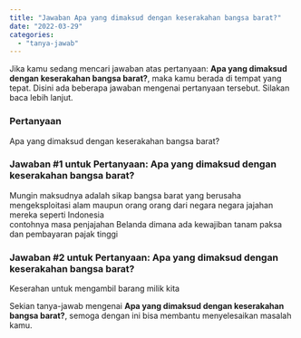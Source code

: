 ```yaml
---
title: "Jawaban Apa yang dimaksud dengan keserakahan bangsa barat?"
date: "2022-03-29"
categories: 
  - "tanya-jawab"
---
```


Jika kamu sedang mencari jawaban atas pertanyaan: **Apa yang dimaksud dengan keserakahan bangsa barat?**, maka kamu berada di tempat yang tepat. Disini ada beberapa jawaban mengenai pertanyaan tersebut. Silakan baca lebih lanjut.

### Pertanyaan

Apa yang dimaksud dengan keserakahan bangsa barat?

### Jawaban #1 untuk Pertanyaan: Apa yang dimaksud dengan keserakahan bangsa barat?

Mungin maksudnya adalah sikap bangsa barat yang berusaha mengeksploitasi alam maupun orang orang dari negara negara jajahan mereka seperti Indonesia  
contohnya masa penjajahan Belanda dimana ada kewajiban tanam paksa dan pembayaran pajak tinggi

### Jawaban #2 untuk Pertanyaan: Apa yang dimaksud dengan keserakahan bangsa barat?

Keserahan untuk mengambil barang milik kita

Sekian tanya-jawab mengenai **Apa yang dimaksud dengan keserakahan bangsa barat?**, semoga dengan ini bisa membantu menyelesaikan masalah kamu.
